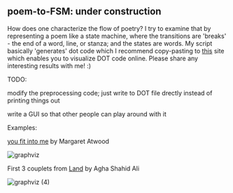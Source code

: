 ## poem-to-FSM: under construction

How does one characterize the flow of poetry? 
I try to examine that by representing a poem like a state machine, where the transitions are 'breaks' - the end of a word, line, or stanza; and the states are words. My script basically 'generates' dot code which I recommend copy-pasting to [this](https://dreampuf.github.io/GraphvizOnline/#digraph%20G%20%7B%0A%0A%7D) site which enables you to visualize DOT code online. Please share any interesting results with me! :)

TODO:

modify the preprocessing code; just write to DOT file drectly instead of printing things out

write a GUI so that other people can play around with it


Examples:

[you fit into me](https://www.poetryfoundation.org/poems/151653/you-fit-into-me) by Margaret Atwood

![graphviz](https://user-images.githubusercontent.com/47458458/123553482-faf08680-d798-11eb-81e1-4fdf0a37c653.png)

First 3 couplets from [Land](https://www.poetryfoundation.org/poetrymagazine/poems/41227/land) by Agha Shahid Ali

![graphviz (4)](https://user-images.githubusercontent.com/47458458/123553961-80753600-d79b-11eb-9f1d-2b2639b7473e.png)

